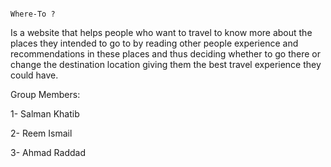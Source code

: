                                                                                         Where-To ?

Is a website that helps people who want to travel to know more about the places they intended to go to by reading other people experience and recommendations in these places and thus deciding whether to go there or change the destination location giving them the best travel experience they could have.

Group Members:

1- Salman Khatib

2- Reem Ismail

3- Ahmad Raddad
